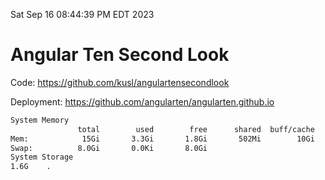 Sat Sep 16 08:44:39 PM EDT 2023

# Angular Ten Second Look

Code: https://github.com/kusl/angulartensecondlook

Deployment: https://github.com/angularten/angularten.github.io

```bash
System Memory
               total        used        free      shared  buff/cache   available
Mem:            15Gi       3.3Gi       1.8Gi       502Mi        10Gi        11Gi
Swap:          8.0Gi       0.0Ki       8.0Gi
System Storage
1.6G	.
```
```bash
